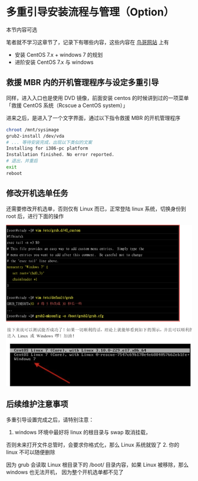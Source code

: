 # 多重引导安装流程与管理（Option）
本节内容可选

笔者就不学习这章节了，记录下有哪些内容，这些内容在 [鸟哥网站](http://linux.vbird.org/linux_basic/0157installcentos7.php#ps4) 上有

- 安装 CentOS 7.x + windows 7 的规划
- 进阶安装 CentOS 7.x 与 windows

## 救援 MBR 内的开机管理程序与设定多重引导

同样，进入入口也是使用 DVD 镜像，前面安装 centos 的时候讲到过的一项菜单 「救援 CentOS 系统（Rcscue a CentOS system）」

进来之后，是进入了一个文字界面，通过以下指令救援 MBR 的开机管理程序

```bash
chroot /mnt/sysimage
grub2-install /dev/vda
# ... 等待安装完成，出现以下类似的文案
Installing for i386-pc platform
Installation finished. No error reported.
# 退出，并重启
exit
reboot

```

## 修改开机选单任务
还需要修改开机选单，否则仅有 Linux 而已，正常登陆 linux 系统，切换身份到 root 后，进行下面的操作

![](./assets/markdown-img-paste-20191004220015354.png)

## 后续维护注意事项
多重引导设置完成之后，请特别注意：

1. windows 环境中最好将 linux 的根目录与 swap 取消挂载，

  否则未来打开文件总管时，会要求你格式化，那么 Linux 系统就毁了
2. 你的 linux 不可以随便删除

  因为 grub 会读取 Linux 根目录下的 /boot/ 目录内容，如果 Linux 被移除，那么 windows 也无法开机，
  因为整个开机选单都不见了
